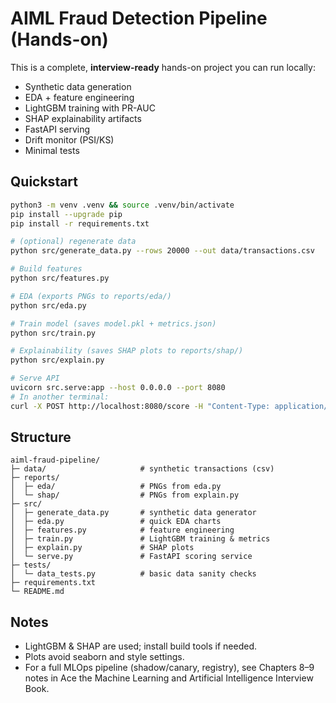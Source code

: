 # AIML Fraud Detection Pipeline (Hands-on)

This is a complete, **interview-ready** hands-on project you can run locally:
- Synthetic data generation
- EDA + feature engineering
- LightGBM training with PR-AUC
- SHAP explainability artifacts
- FastAPI serving
- Drift monitor (PSI/KS)
- Minimal tests

## Quickstart

```bash
python3 -m venv .venv && source .venv/bin/activate
pip install --upgrade pip
pip install -r requirements.txt

# (optional) regenerate data
python src/generate_data.py --rows 20000 --out data/transactions.csv

# Build features
python src/features.py

# EDA (exports PNGs to reports/eda/)
python src/eda.py

# Train model (saves model.pkl + metrics.json)
python src/train.py

# Explainability (saves SHAP plots to reports/shap/)
python src/explain.py

# Serve API
uvicorn src.serve:app --host 0.0.0.0 --port 8080
# In another terminal:
curl -X POST http://localhost:8080/score -H "Content-Type: application/json" -d '{"amount": 123.4, "merchant_cat": 5411, "new_device": 0, "dist_from_home_km": 2.3, "hour": 14}'
```

## Structure

```
aiml-fraud-pipeline/
├─ data/                     # synthetic transactions (csv)
├─ reports/
│  ├─ eda/                   # PNGs from eda.py
│  └─ shap/                  # PNGs from explain.py
├─ src/
│  ├─ generate_data.py       # synthetic data generator
│  ├─ eda.py                 # quick EDA charts
│  ├─ features.py            # feature engineering
│  ├─ train.py               # LightGBM training & metrics
│  ├─ explain.py             # SHAP plots
│  └─ serve.py               # FastAPI scoring service
├─ tests/
│  └─ data_tests.py          # basic data sanity checks
├─ requirements.txt
└─ README.md
```

## Notes
- LightGBM & SHAP are used; install build tools if needed.
- Plots avoid seaborn and style settings.
- For a full MLOps pipeline (shadow/canary, registry), see Chapters 8–9 notes in Ace the Machine Learning and Artificial Intelligence Interview Book.
